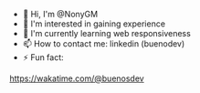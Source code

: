 - 👋 Hi, I'm @NonyGM
- 👀 I'm interested in gaining experience
- 🌱 I'm currently learning web responsiveness
- 📫 How to contact me: linkedin (buenodev)
- ⚡ Fun fact:

https://wakatime.com/@buenosdev
